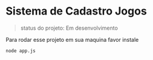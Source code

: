 <h1> Sistema de Cadastro Jogos </h1>

> status do projeto: Em desenvolvimento

Para rodar esse projeto em sua maquina favor instale

```
node app.js
```
